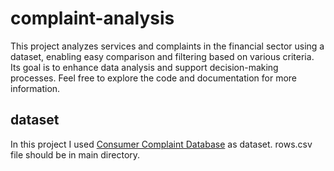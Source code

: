 # complaint-analysis
This project analyzes services and complaints in the financial sector using a dataset, enabling easy comparison and filtering based on various criteria. Its goal is to enhance data analysis and support decision-making processes. Feel free to explore the code and documentation for more information.

## dataset
In this project I used [Consumer Complaint Database](https://www.kaggle.com/datasets/selener/consumer-complaint-database) as dataset. rows.csv file should be in main directory.
